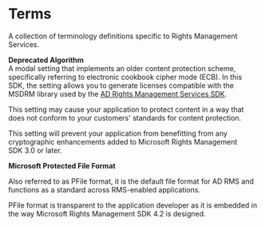 ﻿
# Terms

A collection of terminology definitions specific to Rights Management Services.

**Deprecated Algorithm**  
A modal setting that implements an older content protection scheme, specifically referring to electronic cookbook cipher mode (ECB). In this SDK, the setting allows you to generate licenses compatible with the MSDRM library used by the [AD Rights Management Services SDK](https://msdn.microsoft.com/en-us/library/windows/desktop/cc530379.aspx).

This setting may cause your application to protect content in a way that does not conform to your customers' standards for content protection.

This setting will prevent your application from benefitting from any cryptographic enhancements added to Microsoft Rights Management SDK 3.0 or later.

**Microsoft Protected File Format**

Also referred to as PFile format, it is the default file format for AD RMS and functions as a standard across RMS-enabled applications.

PFile format is transparent to the application developer as it is embedded in the way Microsoft Rights Management SDK 4.2 is designed.

 

 



